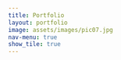 ```yaml
---
title: Portfolio
layout: portfolio
image: assets/images/pic07.jpg
nav-menu: true
show_tile: true
---
```

